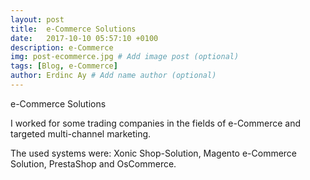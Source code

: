 ```yaml
---
layout: post
title:  e-Commerce Solutions
date:   2017-10-10 05:57:10 +0100
description: e-Commerce
img: post-ecommerce.jpg # Add image post (optional)
tags: [Blog, e-Commerce]
author: Erdinc Ay # Add name author (optional)
---
```

e-Commerce Solutions

I worked for some trading companies in the fields of e-Commerce and targeted multi-channel marketing. 

The used systems were: Xonic Shop-Solution, Magento e-Commerce Solution, PrestaShop and OsCommerce.
